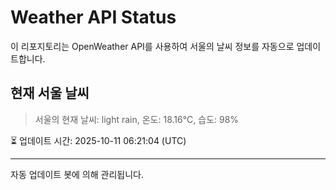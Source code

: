 
# Weather API Status

이 리포지토리는 OpenWeather API를 사용하여 서울의 날씨 정보를 자동으로 업데이트합니다.

## 현재 서울 날씨
> 서울의 현재 날씨: light rain, 온도: 18.16°C, 습도: 98%

⏳ 업데이트 시간: 2025-10-11 06:21:04 (UTC)

---
자동 업데이트 봇에 의해 관리됩니다.
